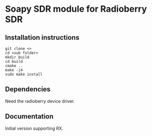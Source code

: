 # Soapy SDR module for Radioberry SDR

## Installation instructions

```
git clone <>
cd <sub folder>
mkdir build
cd build
cmake ..
make -j4
sudo make install
```

## Dependencies

Need the radioberry device driver.

## Documentation

Initial version supporting RX. 
